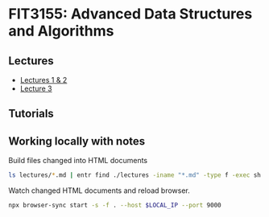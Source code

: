 # FIT3155: Advanced Data Structures and Algorithms

## Lectures

- [Lectures 1 & 2](/lectures/lecture-01-02.md)
- [Lecture 3](/lectures/lecture-03.md)

## Tutorials

## Working locally with notes

Build files changed into HTML documents

```bash
ls lectures/*.md | entr find ./lectures -iname "*.md" -type f -exec sh -c 'pandoc --katex -s "${0}" -o "./build/$(basename ${0%.md}.html)"' {} \;
```

Watch changed HTML documents and reload browser.

```bash
npx browser-sync start -s -f . --host $LOCAL_IP --port 9000
```
